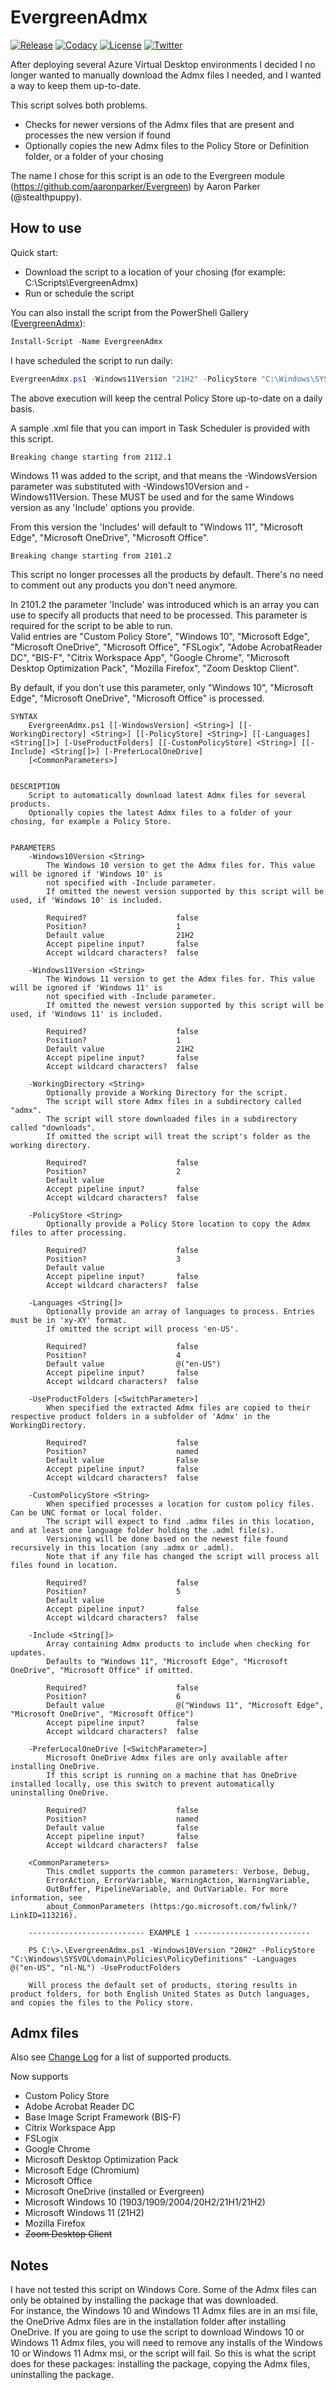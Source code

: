 # EvergreenAdmx

[![Release][github-release-badge]][github-release]
[![Codacy][code-quality-badge]][code-quality]
[![License][license-badge]][license]
[![Twitter][twitter-follow-badge]][twitter-follow]

After deploying several Azure Virtual Desktop environments I decided I no longer wanted to manually download the Admx files I needed, and I wanted a way to keep them up-to-date.

This script solves both problems.
*  Checks for newer versions of the Admx files that are present and processes the new version if found
*  Optionally copies the new Admx files to the Policy Store or Definition folder, or a folder of your chosing

The name I chose for this script is an ode to the Evergreen module (https://github.com/aaronparker/Evergreen) by Aaron Parker (@stealthpuppy).

## How to use

Quick start:
*  Download the script to a location of your chosing (for example: C:\Scripts\EvergreenAdmx)
*  Run or schedule the script

You can also install the script from the PowerShell Gallery ([EvergreenAdmx][poshgallery-evergreenadmx]):
```powershell
Install-Script -Name EvergreenAdmx
```

I have scheduled the script to run daily:

```powershell
EvergreenAdmx.ps1 -Windows11Version "21H2" -PolicyStore "C:\Windows\SYSVOL\domain\Policies\PolicyDefinitions"
```

The above execution will keep the central Policy Store up-to-date on a daily basis.

A sample .xml file that you can import in Task Scheduler is provided with this script.


`Breaking change starting from 2112.1`

Windows 11 was added to the script, and that means the -WindowsVersion parameter was substituted with -Windows10Version and -Windows11Version.
These MUST be used and for the same Windows version as any 'Include' options you provide.

From this version the 'Includes' will default to "Windows 11", "Microsoft Edge", "Microsoft OneDrive", "Microsoft Office".

`Breaking change starting from 2101.2`

This script no longer processes all the products by default. There's no need to comment out any products you don't need anymore.

In 2101.2 the parameter 'Include' was introduced which is an array you can use to specify all products that need to be processed. This parameter is required for the script to be able to run.  
Valid entries are "Custom Policy Store", "Windows 10", "Microsoft Edge", "Microsoft OneDrive", "Microsoft Office", "FSLogix", "Adobe AcrobatReader DC", "BIS-F", "Citrix Workspace App", "Google Chrome", "Microsoft Desktop Optimization Pack", "Mozilla Firefox", "Zoom Desktop Client".

By default, if you don't use this parameter, only "Windows 10", "Microsoft Edge", "Microsoft OneDrive", "Microsoft Office" is processed.

```
SYNTAX
    EvergreenAdmx.ps1 [[-WindowsVersion] <String>] [[-WorkingDirectory] <String>] [[-PolicyStore] <String>] [[-Languages] <String[]>] [-UseProductFolders] [[-CustomPolicyStore] <String>] [[-Include] <String[]>] [-PreferLocalOneDrive]
    [<CommonParameters>]


DESCRIPTION
    Script to automatically download latest Admx files for several products.
    Optionally copies the latest Admx files to a folder of your chosing, for example a Policy Store.


PARAMETERS
    -Windows10Version <String>
        The Windows 10 version to get the Admx files for. This value will be ignored if 'Windows 10' is
        not specified with -Include parameter.
        If omitted the newest version supported by this script will be used, if 'Windows 10' is included.

        Required?                    false
        Position?                    1
        Default value                21H2
        Accept pipeline input?       false
        Accept wildcard characters?  false

    -Windows11Version <String>
        The Windows 11 version to get the Admx files for. This value will be ignored if 'Windows 11' is
        not specified with -Include parameter.
        If omitted the newest version supported by this script will be used, if 'Windows 11' is included.

        Required?                    false
        Position?                    1
        Default value                21H2
        Accept pipeline input?       false
        Accept wildcard characters?  false

    -WorkingDirectory <String>
        Optionally provide a Working Directory for the script.
        The script will store Admx files in a subdirectory called "admx".
        The script will store downloaded files in a subdirectory called "downloads".
        If omitted the script will treat the script's folder as the working directory.

        Required?                    false
        Position?                    2
        Default value
        Accept pipeline input?       false
        Accept wildcard characters?  false
        
    -PolicyStore <String>
        Optionally provide a Policy Store location to copy the Admx files to after processing.

        Required?                    false
        Position?                    3
        Default value
        Accept pipeline input?       false
        Accept wildcard characters?  false

    -Languages <String[]>
        Optionally provide an array of languages to process. Entries must be in 'xy-XY' format.
        If omitted the script will process 'en-US'.

        Required?                    false
        Position?                    4
        Default value                @("en-US")
        Accept pipeline input?       false
        Accept wildcard characters?  false

    -UseProductFolders [<SwitchParameter>]
        When specified the extracted Admx files are copied to their respective product folders in a subfolder of 'Admx' in the WorkingDirectory.

        Required?                    false
        Position?                    named
        Default value                False
        Accept pipeline input?       false
        Accept wildcard characters?  false

    -CustomPolicyStore <String>
        When specified processes a location for custom policy files. Can be UNC format or local folder.
        The script will expect to find .admx files in this location, and at least one language folder holding the .adml file(s).
        Versioning will be done based on the newest file found recursively in this location (any .admx or .adml).
        Note that if any file has changed the script will process all files found in location.

        Required?                    false
        Position?                    5
        Default value
        Accept pipeline input?       false
        Accept wildcard characters?  false

    -Include <String[]>
        Array containing Admx products to include when checking for updates.
        Defaults to "Windows 11", "Microsoft Edge", "Microsoft OneDrive", "Microsoft Office" if omitted.
        
        Required?                    false
        Position?                    6
        Default value                @("Windows 11", "Microsoft Edge", "Microsoft OneDrive", "Microsoft Office")
        Accept pipeline input?       false
        Accept wildcard characters?  false

    -PreferLocalOneDrive [<SwitchParameter>]
        Microsoft OneDrive Admx files are only available after installing OneDrive.
        If this script is running on a machine that has OneDrive installed locally, use this switch to prevent automatically uninstalling OneDrive.

        Required?                    false
        Position?                    named
        Default value                false
        Accept pipeline input?       false
        Accept wildcard characters?  false

    <CommonParameters>
        This cmdlet supports the common parameters: Verbose, Debug,
        ErrorAction, ErrorVariable, WarningAction, WarningVariable,
        OutBuffer, PipelineVariable, and OutVariable. For more information, see
        about_CommonParameters (https:/go.microsoft.com/fwlink/?LinkID=113216).

    -------------------------- EXAMPLE 1 --------------------------

    PS C:\>.\EvergreenAdmx.ps1 -Windows10Version "20H2" -PolicyStore "C:\Windows\SYSVOL\domain\Policies\PolicyDefinitions" -Languages @("en-US", "nl-NL") -UseProductFolders

    Will process the default set of products, storing results in product folders, for both English United States as Dutch languages, and copies the files to the Policy store.

```

## Admx files

Also see [Change Log][change-log] for a list of supported products.

Now supports
*  Custom Policy Store
*  Adobe Acrobat Reader DC
*  Base Image Script Framework (BIS-F)
*  Citrix Workspace App
*  FSLogix
*  Google Chrome
*  Microsoft Desktop Optimization Pack
*  Microsoft Edge (Chromium)
*  Microsoft Office
*  Microsoft OneDrive (installed or Evergreen)
*  Microsoft Windows 10 (1903/1909/2004/20H2/21H1/21H2)
*  Microsoft Windows 11 (21H2)
*  Mozilla Firefox
*  ~~Zoom Desktop Client~~

## Notes

I have not tested this script on Windows Core.
Some of the Admx files can only be obtained by installing the package that was downloaded.  
For instance, the Windows 10 and Windows 11 Admx files are in an msi file, the OneDrive Admx files are in the installation folder after installing OneDrive.
If you are going to use the script to download Windows 10 or Windows 11 Admx files, you will need to remove any installs of the Windows 10 or Windows 11 Admx msi, or the script will fail.
So this is what the script does for these packages: installing the package, copying the Admx files, uninstalling the package.

[github-release-badge]: https://img.shields.io/github/v/release/msfreaks/EvergreenAdmx.svg?style=flat-square
[github-release]: https://github.com/msfreaks/EvergreenAdmx/releases/latest
[code-quality-badge]: https://app.codacy.com/project/badge/Grade/c0efab02b66442399bb16b0493cdfbef?style=flat-square
[code-quality]: https://www.codacy.com/gh/msfreaks/EvergreenAdmx/dashboard?utm_source=github.com&amp;utm_medium=referral&amp;utm_content=msfreaks/EvergreenAdmx&amp;utm_campaign=Badge_Grade
[license-badge]: https://img.shields.io/github/license/msfreaks/EvergreenADMX?style=flat-square
[license]: https://github.com/msfreaks/EvergreenAdmx/blob/master/LICENSE
[twitter-follow-badge]: https://img.shields.io/twitter/follow/menschab?style=flat-square
[twitter-follow]: https://twitter.com/menschab?ref_src=twsrc%5Etfw
[change-log]: https://github.com/msfreaks/EvergreenAdmx/blob/main/CHANGELOG.md
[poshgallery-evergreenadmx]: https://www.powershellgallery.com/packages/EvergreenAdmx/
